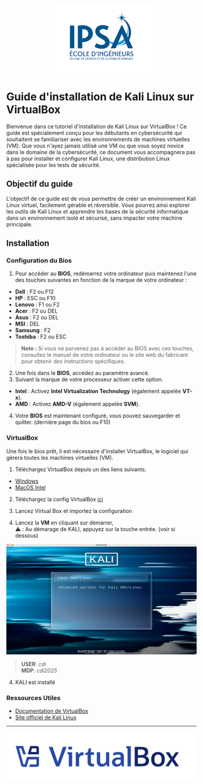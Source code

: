
<p align="center">
    <img src="./assets/ipsa.png" alt="Description de l'image">
</p>


# Guide d'installation de Kali Linux sur VirtualBox
Bienvenue dans ce tutoriel d'installation de Kali Linux sur VirtualBox ! Ce guide est spécialement conçu pour les débutants en cybersécurité qui souhaitent se familiariser avec les environnements de machines virtuelles (VM). Que vous n'ayez jamais utilisé une VM ou que vous soyez novice dans le domaine de la cybersécurité, ce document vous accompagnera pas à pas pour installer et configurer Kali Linux, une distribution Linux spécialisée pour les tests de sécurité.

## Objectif du guide
L'objectif de ce guide est de vous permettre de créer un environnement Kali Linux virtuel, facilement gérable et réversible. Vous pourrez ainsi explorer les outils de Kali Linux et apprendre les bases de la sécurité informatique dans un environnement isolé et sécurisé, sans impacter votre machine principale.

## Installation

### Configuration du Bios


1. Pour accéder au **BIOS**, redémarrez votre ordinateur puis maintenez l'une des touches suivantes en fonction de la marque de votre ordinateur :

- **Dell** : F2 ou F12
- **HP** : ESC ou F10
- **Lenovo** : F1 ou F2
- **Acer** : F2 ou DEL
- **Asus** : F2 ou DEL
- **MSI** : DEL
- **Samsung** : F2
- **Toshiba** : F2 ou ESC

> **Note :** Si vous ne parvenez pas à accéder au BIOS avec ces touches, consultez le manuel de votre ordinateur ou le site web du fabricant pour obtenir des instructions spécifiques.

2. Une fois dans le **BIOS**, accédez au paramètre avancé.
3. Suivant la marque de votre processeur activer cette option.
- **Intel** : Activez **Intel Virtualization Technology** (également appelée **VT-x**).
- **AMD** : Activez **AMD-V** (également appelée **SVM**).
4. Votre **BIOS** est maintenant configuré, vous pouvez sauvegarder et quitter. (dernière page du bios ou F10)

### VirtualBox

Une fois le bios prêt, il est nécessaire d'installer VirtualBox, le logiciel qui gèrera toutes les machines virtuelles (VM).


1. Téléchargez VirtualBox depuis un des liens suivants.
- [Windows](https://download.virtualbox.org/virtualbox/7.1.4/VirtualBox-7.1.4-165100-Win.exe)
- [MacOS Intel](https://download.virtualbox.org/virtualbox/7.1.4/VirtualBox-7.1.4-165100-OSX.dmg)


2. Téléchargez la config VirtualBox [ici](https://ipsafr-my.sharepoint.com/:u:/g/personal/titouan_millet_ipsa_fr/EWkW9DErlwtOtZtO802c-a0Be01By3I7CKUNRUSRG5FruA)

3. Lancez Virtual Box et importez la configuration

4. Lancez la **VM** en cliquant sur démarrer,   
:warning: : Au démarage de KALI, appuyez sur la touche entrée. (voir si dessous)

![KALI](assets/kali.png)

> **USER**: *cdi*  
>**MDP**: *cdi2025*

4. KALI est installé

### Ressources Utiles

- [Documentation de VirtualBox](https://www.virtualbox.org/wiki/Documentation)
- [Site officiel de Kali Linux](https://www.kali.org/)

---

<p align="center">
    <img src="./assets/Virtual-Box.png" alt="VirtualBox Logo">
</p>
